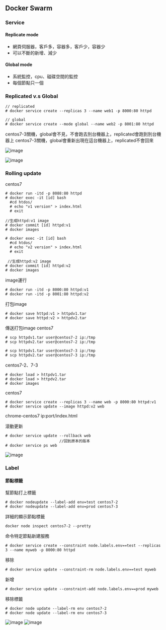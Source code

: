 ## Docker Swarm
### Service
#### Replicate mode 
* 網頁伺服器，客戶多，容器多，客戶少，容器少
* 可以不斷的新增、減少
#### Global mode 
* 系統監控，cpu、磁碟空間的監控
* 每個節點只一個

### Replicated v.s Global
```
// replicated
# docker service create --replicas 3 --name web1 -p 8000:80 httpd 

// global
# docker service create --mode global --name web2 -p 8001:80 httpd 
```
centos7-3關機，global會不見，不會跑去別台機器上，replicated會跑到別台機器上 
centos7-3關機，global會重新出現在這台機器上，replicated不會回來

![image](https://github.com/zixxizxx/Liux-note/blob/main/110-1%20Docker/image/20211214/1214-1.jpg)

![image](https://github.com/zixxizxx/Liux-note/blob/main/110-1%20Docker/image/20211214/1214-2.jpg)

### Rolling update
centos7
```
# docker run -itd -p 8088:80 httpd
# docker exec -it [id] bash
  #cd htdos/
  # echo "v1 version" > index.html
  # exit
  
//生成httpd:v1 image
# docker commit [id] httpd:v1
# docker images

# docker exec -it [id] bash
  #cd htdos/
  # echo "v2 version" > index.html
  # exit
 
 //生成httpd:v2 image
# docker commit [id] httpd:v2
# docker images

```

image運行
```
# docker run -itd -p 8000:80 httpd:v1
# docker run -itd -p 8001:80 httpd:v2
```

打包image
```
# docker save httpd:v1 > httpdv1.tar
# docker save httpd:v2 > httpdv2.tar
```

傳送打包image
centos7
```
# scp httpdv1.tar user@centos7-2 ip:/tmp
# scp httpdv2.tar user@centos7-2 ip:/tmp

# scp httpdv1.tar user@centos7-3 ip:/tmp
# scp httpdv2.tar user@centos7-3 ip:/tmp
```

centos7-2、7-3
```
# docker load > httpdv1.tar
# docker load > httpdv2.tar
# docker images

```

centos7
```
# docker service create --replicas 3 --name web -p 8000:80 httpd:v1
# docker service update --image httpd:v2 web
```
chrome-centos7 ip:port/index.html

滾動更新
```
# docker service update --rollback web
                        //回到原本的版本
# docker service ps web
```

![image](https://github.com/zixxizxx/Liux-note/blob/main/110-1%20Docker/image/20211214/1214-3.jpg)


### Label
#### 節點標籤
幫節點打上標籤
```
# docker nodeupdate --label-add env=test centos7-2
# docker nodeupdate --label-add env=prod centos7-3
```

詳細的顯示節點標籤
```
docker node inspect centos7-2 --pretty
```

命令特定節點新建服務
```
# docker service create --constraint node.labels.env==test --replicas 3 --name myweb -p 8000:80 httpd
```
移除
```
# docker service update --constraint-rm node.labels.env==test myweb
```
新增
```
# docker service update --constraint-add node.labels.env==prod myweb
```
移除標籤
```
# docker node update --label-rm env centos7-2
# docker node update --label-rm env centos7-3
```

![image](https://github.com/zixxizxx/Liux-note/blob/main/110-1%20Docker/image/20211214/1214-4.jpg)
![image](https://github.com/zixxizxx/Liux-note/blob/main/110-1%20Docker/image/20211214/1214-5.jpg)

